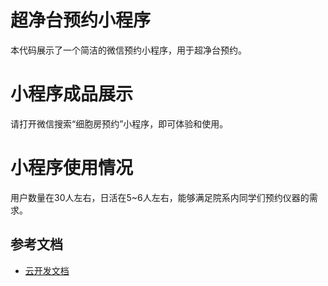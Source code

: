 # 超净台预约小程序

本代码展示了一个简洁的微信预约小程序，用于超净台预约。

# 小程序成品展示
请打开微信搜索“细胞房预约”小程序，即可体验和使用。

# 小程序使用情况
用户数量在30人左右，日活在5~6人左右，能够满足院系内同学们预约仪器的需求。

## 参考文档

- [云开发文档](https://developers.weixin.qq.com/miniprogram/dev/wxcloud/basis/getting-started.html)

